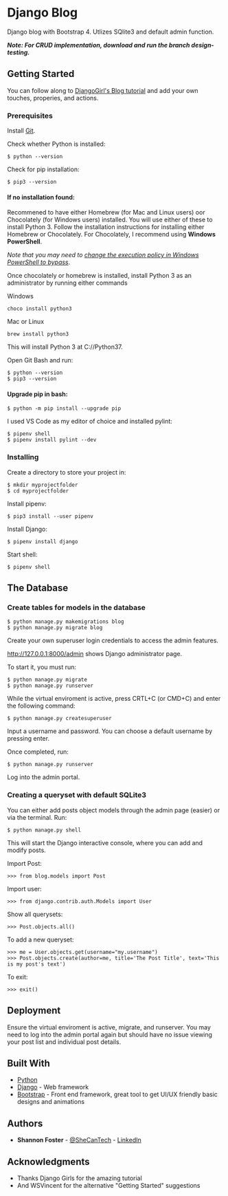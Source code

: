 # Django Blog

Django blog with Bootstrap 4. Utlizes SQlite3 and default admin function.

*__Note: For CRUD implementation, download and run the branch design-testing.__*

## Getting Started

You can follow along to [DjangoGirl's Blog tutorial](https://tutorial.djangogirls.org/en/) and add your own touches, properies, and actions.

### Prerequisites

Install [Git](https://git-scm.com/downloads).

Check whether Python is installed:
```
$ python --version
```
Check for pip installation:
```
$ pip3 --version
```
#### If no installation found:
Recommened to have either Homebrew (for Mac and Linux users) oor Chocolately (for Windows users) installed. You will use either of these to install Python 3. Follow the installation instructions for installing either Homebrew or Chocolately. For Chocolately, I recommend using __Windows PowerShell__.

*Note that you may need to [change the execution policy in Windows PowerShell to bypass](https://docs.microsoft.com/en-us/powershell/module/microsoft.powershell.security/set-executionpolicy?view=powershell-6)*.

Once chocolately or homebrew is installed, install Python 3 as an administrator by running either commands

Windows

```
choco install python3
```

Mac or Linux

```
brew install python3
```

This will install Python 3 at C://Python37.

Open Git Bash and run:
```
$ python --version
$ pip3 --version
```

#### Upgrade pip in bash:
```
$ python -m pip install --upgrade pip
```

I used VS Code as my editor of choice and installed pylint:
```
$ pipenv shell
$ pipenv install pylint --dev
```

### Installing

Create a directory to store your project in:
```
$ mkdir myprojectfolder
$ cd myprojectfolder
```
Install pipenv:
```
$ pip3 install --user pipenv
```
Install Django:
```
$ pipenv install django
```
Start shell:
```
$ pipenv shell
```

## The Database

### Create tables for models in the database
```
$ python manage.py makemigrations blog
$ python manage.py migrate blog
```

Create your own superuser login credentials to access the admin features.

http://127.0.0.1:8000/admin shows Django administrator page.

To start it, you must run:
```
$ python manage.py migrate
$ python manage.py runserver
```
While the virtual enviroment is active, press CRTL+C (or CMD+C) and enter the following command:
```
$ python manage.py createsuperuser
```
Input a username and password. You can choose a default username by pressing enter.

Once completed, run:
```
$ python manage.py runserver
```
Log into the admin portal.

### Creating a queryset with default SQLite3

You can either add posts object models through the admin page (easier) or via the terminal. Run:
```
$ python manage.py shell
```
This will start the Django interactive console, where you can add and modify posts.

Import Post:
```
>>> from blog.models import Post
```
Import user:
```
>>> from django.contrib.auth.Models import User
```
Show all querysets:
```
>>> Post.objects.all()
```
To add a new queryset:
```
>>> me = User.objects.get(username="my.username")
>>> Post.objects.create(author=me, title='The Post Title', text='This is my post's text')
```
To exit:
```
>>> exit()
```

## Deployment

Ensure the virtual enviroment is active, migrate, and runserver. You may need to log into the admin portal again but should have no issue viewing your post list and individual post details.

## Built With

* [Python](https://docs.python.org/)
* [Django](https://docs.djangoproject.com/en/2.1/) - Web framework
* [Bootstrap](https://getbootstrap.com/docs/4.2/getting-started/introduction/) - Front end framework, great tool to get UI/UX friendly basic designs and animations

## Authors

* **Shannon Foster** - [@SheCanTech](https://twitter.com/@SheCanTech) - [LinkedIn](https://Linkedin.com/in/SheCanTech)


## Acknowledgments

* Thanks Django Girls for the amazing tutorial
* And WSVincent for the alternative "Getting Started" suggestions
